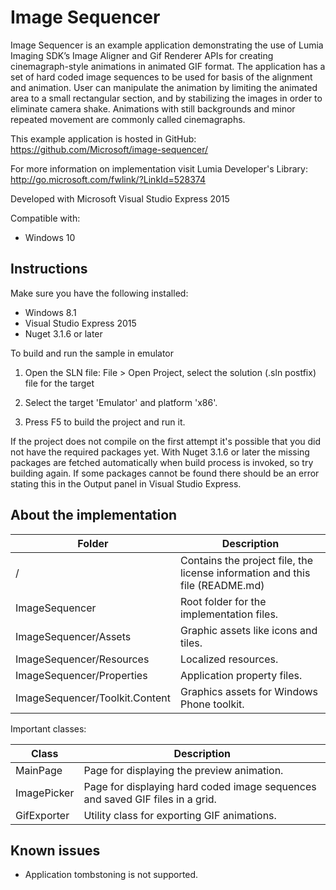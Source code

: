 Image Sequencer
===============

Image Sequencer is an example application demonstrating the use of Lumia Imaging SDK’s Image Aligner and Gif Renderer APIs for creating cinemagraph-style animations in animated GIF format. The application has a set of hard coded image sequences to be used for basis of the alignment and animation. User can manipulate the animation by limiting the animated area to a small rectangular section, and by stabilizing the images in order to eliminate camera shake. Animations with still backgrounds and minor repeated movement are commonly called cinemagraphs.

This example application is hosted in GitHub:
https://github.com/Microsoft/image-sequencer/

For more information on implementation visit Lumia Developer's Library: http://go.microsoft.com/fwlink/?LinkId=528374

Developed with Microsoft Visual Studio Express 2015 

Compatible with:

 * Windows 10

Instructions
------------

Make sure you have the following installed:

 * Windows 8.1
 * Visual Studio Express 2015 
 * Nuget 3.1.6 or later

To build and run the sample in emulator

1. Open the SLN file:
   File > Open Project, select the solution (.sln postfix) file for the target
   
2. Select the target 'Emulator' and platform 'x86'.
3. Press F5 to build the project and run it.


If the project does not compile on the first attempt it's possible that you
did not have the required packages yet. With Nuget 3.1.6 or later the missing
packages are fetched automatically when build process is invoked, so try
building again. If some packages cannot be found there should be an
error stating this in the Output panel in Visual Studio Express.



About the implementation
------------------------

| Folder | Description |
| ------ | ----------- |
| / | Contains the project file, the license information and this file (README.md) |
| ImageSequencer | Root folder for the implementation files.  |
| ImageSequencer/Assets | Graphic assets like icons and tiles. |
| ImageSequencer/Resources | Localized resources. |
| ImageSequencer/Properties | Application property files. |
| ImageSequencer/Toolkit.Content | Graphics assets for Windows Phone toolkit. |

Important classes:

| Class | Description |
| ----- | ----------- |
| MainPage | Page for displaying the preview animation. |
| ImagePicker | Page for displaying hard coded image sequences and saved GIF files in a grid. |
| GifExporter | Utility class for exporting GIF animations. |


Known issues
------------

 * Application tombstoning is not supported.

